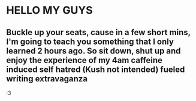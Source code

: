 # HELLO MY GUYS
## Buckle up your seats, cause in a few short mins, I'm going to teach you something that I only learned 2 hours ago. So sit down, shut up and enjoy the experience of my 4am caffeine induced self hatred (Kush not intended) fueled writing extravaganza
:3
